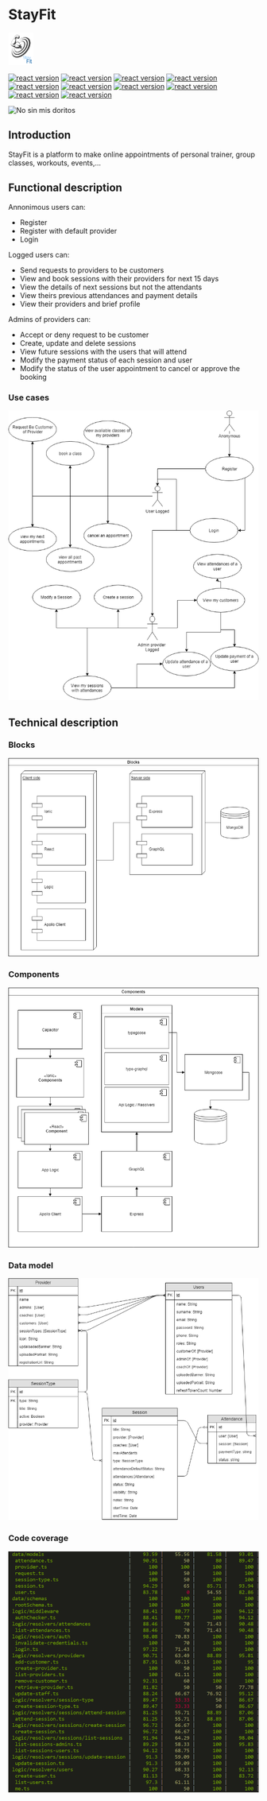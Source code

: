 # StayFit

 <img src="images/logo-with-text.png" alt="drawing" width="50"/>

[![react version](https://img.shields.io/badge/react-16.8.6-blue.svg)](https://www.npmjs.com/package/react/v/16.8.6) 
[![react version](https://img.shields.io/badge/express-4.17.0-green.svg)](https://www.npmjs.com/package/express/v/4.17.0) 
[![react version](https://img.shields.io/badge/mongoose-5.5.11-green.svg)](https://www.npmjs.com/package/mongoose/v/5.5.11) 
[![react version](https://img.shields.io/badge/typegoose-5.6.0-green.svg)](https://www.npmjs.com/package/typegoose/v/5.6.0) 
[![react version](https://img.shields.io/badge/graphql-14.3.1-red.svg)](https://www.npmjs.com/package/graphql/v/14.3.1) 
[![react version](https://img.shields.io/badge/typegraphql-0.17.4-red.svg)](https://www.npmjs.com/package/type-graphql/v/0.17.4) 
[![react version](https://img.shields.io/badge/ionic-4.4.0-blue.svg)](https://www.npmjs.com/package/ionic/v/4.4.0) 
[![react version](https://img.shields.io/badge/typescript-3.4.5-yellow.svg)](https://www.npmjs.com/package/typescript/v/3.4.5) 
[![react version](https://img.shields.io/badge/mocha-6.1.4-brown.svg)](https://www.npmjs.com/package/mocha/v/6.1.4) 
[![react version](https://img.shields.io/badge/chai-4.2.0-brown.svg)](https://www.npmjs.com/package/chai/v/4.2.0) 

![No sin mis doritos](images/no-sin-mis-doritos.gif)

## Introduction

StayFit is a platform to make online appointments of personal trainer, group classes, workouts, events,...

## Functional description

Annonimous users can:

- Register
- Register with default provider
- Login

Logged users can:

- Send requests to providers to be customers
- View and book sessions with their providers for next 15 days
- View the details of next sessions but not the attendants
- View theirs previous attendances and payment details
- View their providers and brief profile

Admins of providers can:

- Accept or deny request to be customer
- Create, update and delete sessions
- View future sessions with the users that will attend
- Modify the payment status of each session and user
- Modify the status of the user appointment to cancel or approve the booking 


### Use cases

![Use cases](images/use-cases.png)


## Technical description

### Blocks

![Blocks](images/blocks.png)

### Components

![Components](images/components.png)

### Data model

![Data model](images/data-model.png)

### Code coverage

![Code coverage](images/coverage.png)

